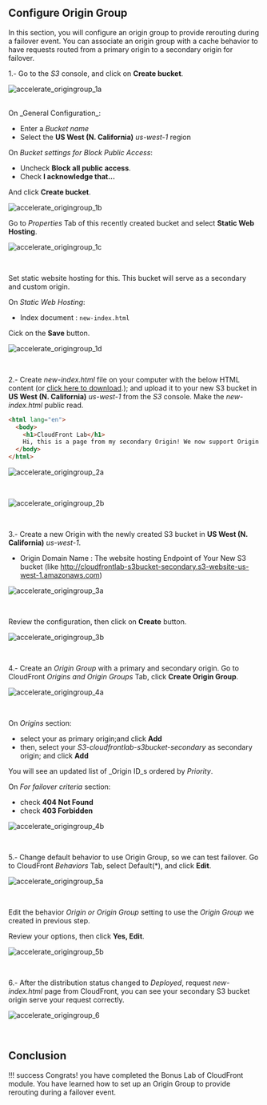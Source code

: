 ## Configure Origin Group

In this section, you will configure an origin group to provide rerouting during a failover event. You can associate an origin group with a cache behavior to have requests routed from a primary origin to a secondary origin for failover.

1.- Go to the _S3_ console, and click on **Create bucket**.

![accelerate_origingroup_1a](/assets/images/cloudfront/accelerate_origingroup_1a.png) 

<br/>
On _General Configuration_:

* Enter a _Bucket name_
* Select the  **US West (N. California)** _us-west-1_ region 

On _Bucket settings for Block Public Access_:

* Uncheck **Block all public access**. 
* Check **I acknowledge that...** 
 
And click **Create bucket**.

![accelerate_origingroup_1b](/assets/images/cloudfront/accelerate_origingroup_1b.png)  


Go to _Properties_ Tab of this recently created bucket and select **Static Web Hosting**.

![accelerate_origingroup_1c](/assets/images/cloudfront/accelerate_origingroup_1c.png) 

<br/>

Set static website hosting for this. This bucket will serve as a secondary and custom origin.

On _Static Web Hosting_:

* Index document : `new-index.html`

Cick on the **Save** button.

![accelerate_origingroup_1d](/assets/images/cloudfront/accelerate_origingroup_1d.png)  

<br/>


2.- Create _new-index.html_ file on your computer with the below HTML content (or <a href="/assets/files/accelerate/new-index.html" download>click here to download</a>.); and upload it to your new S3 bucket in **US West (N. California)** _us-west-1_ from the _S3_ console. Make the _new-index.html_ public read.

```html
<html lang="en">
  <body>
    <h1>CloudFront Lab</h1>
    Hi, this is a page from my secondary Origin! We now support Origin group and failover!
  </body>
</html>
```
![accelerate_origingroup_2a](/assets/images/cloudfront/accelerate_origingroup_2a.png) 

<br/>

![accelerate_origingroup_2b](/assets/images/cloudfront/accelerate_origingroup_2b.png) 

<br/>
 
3.- Create a new Origin with the newly created S3 bucket in **US West (N. California)** _us-west-1_.

*	Origin Domain Name : The website hosting Endpoint of Your New S3 bucket (like http://cloudfrontlab-s3bucket-secondary.s3-website-us-west-1.amazonaws.com)

![accelerate_origingroup_3a](/assets/images/cloudfront/accelerate_origingroup_3a.png) 

<br/>

Review the configuration, then click on **Create** button.

![accelerate_origingroup_3b](/assets/images/cloudfront/accelerate_origingroup_3b.png) 

<br/>

4.- Create an _Origin Group_ with a primary and secondary origin. Go to CloudFront _Origins and Origin Groups_ Tab, click **Create Origin Group**. 
 
![accelerate_origingroup_4a](/assets/images/cloudfront/accelerate_origingroup_4a.png) 

<br/>

On _Origins_ section:

* select your <S3-cloudfrontlab-s3bucket> as primary origin;and click **Add**
* then, select your _S3-cloudfrontlab-s3bucket-secondary_ as secondary origin; and click **Add**

You will see an updated list of _Origin ID_s ordered by _Priority_.

On _For failover criteria_ section:

* check **404 Not Found** 
* check **403 Forbidden**

![accelerate_origingroup_4b](/assets/images/cloudfront/accelerate_origingroup_4b.png) 

<br/>

5.- Change default behavior to use Origin Group, so we can test failover. Go to CloudFront _Behaviors_ Tab, select Default(\*), and click **Edit**. 

![accelerate_origingroup_5a](/assets/images/cloudfront/accelerate_origingroup_5a.png) 

<br/>

Edit the behavior _Origin or Origin Group_ setting to use the _Origin Group_ we created in previous step.

Review your options, then click **Yes, Edit**.

![accelerate_origingroup_5b](/assets/images/cloudfront/accelerate_origingroup_5b.png) 

<br/>

6.- After the distribution status changed to _Deployed_, request _new-index.html_ page from CloudFront, you can see your secondary S3 bucket origin serve your request correctly.
 
![accelerate_origingroup_6](/assets/images/cloudfront/accelerate_origingroup_6.png) 
 
<br/>

## Conclusion

!!! success 
    Congrats! you have completed the Bonus Lab of CloudFront module.  You have learned how to set up an Origin Group to provide rerouting during a failover event.